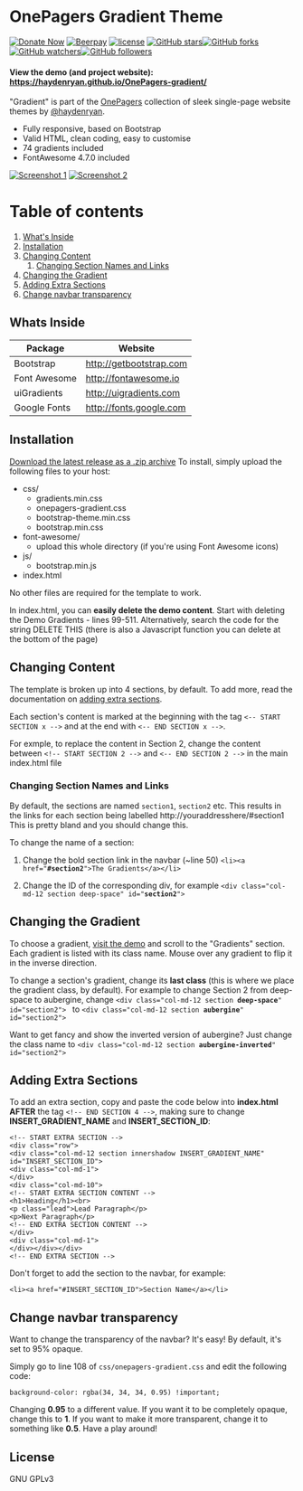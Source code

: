 # OnePagers Gradient Theme

[![Donate Now](https://img.shields.io/badge/donate-now-brightgreen.svg)](https://donorbox.org/onepagers-themes) [![Beerpay](https://beerpay.io/haydenryan/OnePagers-gradient/badge.svg?style=plastic)](https://beerpay.io/haydenryan/OnePagers-gradient) [![license](https://img.shields.io/github/license/haydenryan/onepagers-gradient.svg)](https://github.com/haydenryan/OnePagers-gradient)
[![GitHub stars](https://img.shields.io/github/stars/haydenryan/onepagers-gradient.svg?style=social&label=Star)](https://github.com/haydenryan/OnePagers-gradient)[![GitHub forks](https://img.shields.io/github/forks/haydenryan/onepagers-gradient.svg?style=social&label=Fork)](https://github.com/haydenryan/OnePagers-gradient)[![GitHub watchers](https://img.shields.io/github/watchers/haydenryan/onepagers-gradient.svg?style=social&label=Watch)](https://github.com/haydenryan/OnePagers-gradient)[![GitHub followers](https://img.shields.io/github/followers/haydenryan.svg?style=social&label=Follow)](https://github.com/haydenryan/OnePagers-gradient)


#### View the demo (and project website): https://haydenryan.github.io/OnePagers-gradient/

"Gradient" is part of the [OnePagers](https://github.com/haydenryan/OnePagers) collection of sleek single-page website themes by [@haydenryan](https://github.com/haydenryan).

  - Fully responsive, based on Bootstrap
  - Valid HTML, clean coding, easy to customise
  - 74 gradients included
  - FontAwesome 4.7.0 included

[![Screenshot 1](https://haydenryan.github.io/OnePagers-gradient/screenshot.png)](https://donorbox.org/onepagers-themes)
[![Screenshot 2](https://haydenryan.github.io/OnePagers-gradient/screenshot2.png)](https://donorbox.org/onepagers-themes)

# Table of contents
1. [What's Inside](#whats-inside)
2. [Installation](#installation)
3. [Changing Content](#changing-content)
    1. [Changing Section Names and Links](#changing-section-names-and-links)
4. [Changing the Gradient](#changing-the-gradient)
5. [Adding Extra Sections](#adding-extra-sections)
6. [Change navbar transparency](#change-navbar-transparency)

## Whats Inside
| Package | Website |
| ------ | ------ |
| Bootstrap | http://getbootstrap.com |
| Font Awesome | http://fontawesome.io |
| uiGradients | http://uigradients.com |
| Google Fonts | http://fonts.google.com

## Installation
[Download the latest release as a .zip archive](https://github.com/haydenryan/OnePagers-gradient/archive/master.zip)
To install, simply upload the following files to your host:
- css/
  - gradients.min.css
  - onepagers-gradient.css
  - bootstrap-theme.min.css
  - bootstrap.min.css
- font-awesome/
  - upload this whole directory (if you're using Font Awesome icons)
- js/
  - bootstrap.min.js
- index.html

No other files are required for the template to work.

In index.html, you can **easily delete the demo content**. Start with deleting the Demo Gradients - lines 99-511. Alternatively, search the code for the string DELETE THIS (there is also a Javascript function you can delete at the bottom of the page)
## Changing Content
The template is broken up into 4 sections, by default. To add more, read the documentation on [adding extra sections](#adding-extra-sections).

Each section's content is marked at the beginning with the tag ```<-- START SECTION x -->``` and at the end with ```<-- END SECTION x -->```.

For exmple, to replace the content in Section 2, change the content between ```<!-- START SECTION 2 -->``` and ```<-- END SECTION 2 -->``` in the main index.html file

### Changing Section Names and Links
By default, the sections are named ```section1```, ```section2``` etc. This results in the links for each section being labelled http://youraddresshere/#section1 This is pretty bland and you should change this.

To change the name of a section:
1. Change the bold section link in the navbar (~line 50)
```<li><a href="```**```#section2```**```">The Gradients</a></li>```

2. Change the ID of the corresponding div, for example ```<div class="col-md-12 section deep-space" id="```**```section2```**```">```


## Changing the Gradient
To choose a gradient, [visit the demo](https://haydenryan.github.io/OnePagers-gradient/) and scroll to the "Gradients" section. Each gradient is listed with its class name. Mouse over any gradient to flip it in the inverse direction.

To change a section's gradient, change its **last class** (this is where we place the gradient class, by default). For example to change Section 2 from deep-space to aubergine, change ```<div class="col-md-12 section ```**```deep-space```**```" id="section2">
``` to ```<div class="col-md-12 section ```**```aubergine```**```" id="section2">``` 

Want to get fancy and show the inverted version of aubergine? Just change the class name to ```<div class="col-md-12 section ```**```aubergine-inverted```**```" id="section2">``` 

## Adding Extra Sections
To add an extra section, copy and paste the code below into **index.html AFTER** the tag ```<!-- END SECTION 4 -->```, making sure to change **INSERT_GRADIENT_NAME** and **INSERT_SECTION_ID**:

```
<!-- START EXTRA SECTION -->
<div class="row">
<div class="col-md-12 section innershadow INSERT_GRADIENT_NAME" id="INSERT_SECTION_ID">
<div class="col-md-1">
</div>
<div class="col-md-10">
<!-- START EXTRA SECTION CONTENT -->
<h1>Heading</h1><br>
<p class="lead">Lead Paragraph</p>
<p>Next Paragraph</p>
<!-- END EXTRA SECTION CONTENT -->
</div>
<div class="col-md-1">
</div></div></div>
<!-- END EXTRA SECTION -->
```

Don't forget to add the section to the navbar, for example:

```
<li><a href="#INSERT_SECTION_ID">Section Name</a></li>
```

## Change navbar transparency
Want to change the transparency of the navbar? It's easy! By default, it's set to 95% opaque.

Simply go to line 108 of ```css/onepagers-gradient.css``` and edit the following code:
```  
background-color: rgba(34, 34, 34, 0.95) !important;
```
Changing **0.95** to a different value. If you want it to be completely opaque, change this to **1**. If you want to make it more transparent, change it to something like **0.5**. Have a play around!

License
----

GNU GPLv3 

